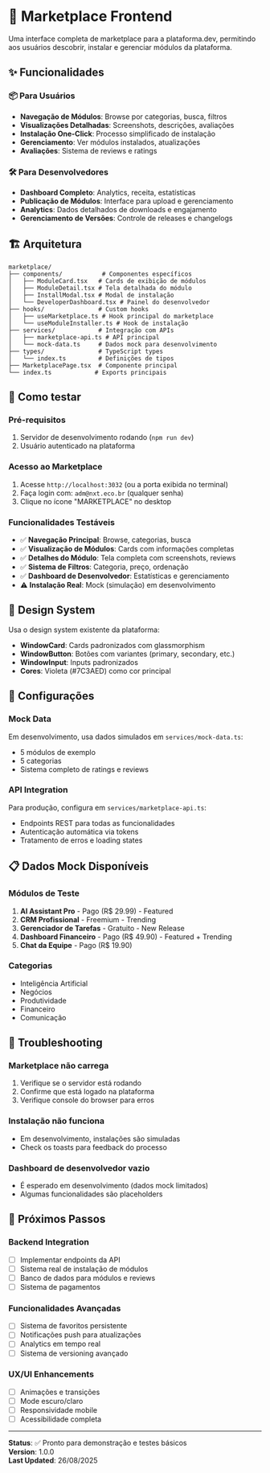 # 🛒 Marketplace Frontend

Uma interface completa de marketplace para a plataforma.dev, permitindo aos usuários descobrir, instalar e gerenciar módulos da plataforma.

## ✨ Funcionalidades

### 📦 Para Usuários
- **Navegação de Módulos**: Browse por categorias, busca, filtros
- **Visualizações Detalhadas**: Screenshots, descrições, avaliações
- **Instalação One-Click**: Processo simplificado de instalação
- **Gerenciamento**: Ver módulos instalados, atualizações
- **Avaliações**: Sistema de reviews e ratings

### 🛠️ Para Desenvolvedores
- **Dashboard Completo**: Analytics, receita, estatísticas
- **Publicação de Módulos**: Interface para upload e gerenciamento
- **Analytics**: Dados detalhados de downloads e engajamento
- **Gerenciamento de Versões**: Controle de releases e changelogs

## 🏗️ Arquitetura

```
marketplace/
├── components/           # Componentes específicos
│   ├── ModuleCard.tsx   # Cards de exibição de módulos
│   ├── ModuleDetail.tsx # Tela detalhada do módulo
│   ├── InstallModal.tsx # Modal de instalação
│   └── DeveloperDashboard.tsx # Painel do desenvolvedor
├── hooks/               # Custom hooks
│   ├── useMarketplace.ts # Hook principal do marketplace
│   └── useModuleInstaller.ts # Hook de instalação
├── services/            # Integração com APIs
│   ├── marketplace-api.ts # API principal
│   └── mock-data.ts     # Dados mock para desenvolvimento
├── types/               # TypeScript types
│   └── index.ts         # Definições de tipos
├── MarketplacePage.tsx  # Componente principal
└── index.ts            # Exports principais
```

## 🚀 Como testar

### Pré-requisitos
1. Servidor de desenvolvimento rodando (`npm run dev`)
2. Usuário autenticado na plataforma

### Acesso ao Marketplace
1. Acesse `http://localhost:3032` (ou a porta exibida no terminal)
2. Faça login com: `adm@nxt.eco.br` (qualquer senha)
3. Clique no ícone "MARKETPLACE" no desktop

### Funcionalidades Testáveis
- ✅ **Navegação Principal**: Browse, categorias, busca
- ✅ **Visualização de Módulos**: Cards com informações completas
- ✅ **Detalhes do Módulo**: Tela completa com screenshots, reviews
- ✅ **Sistema de Filtros**: Categoria, preço, ordenação
- ✅ **Dashboard de Desenvolvedor**: Estatísticas e gerenciamento
- ⚠️ **Instalação Real**: Mock (simulação) em desenvolvimento

## 🎨 Design System

Usa o design system existente da plataforma:
- **WindowCard**: Cards padronizados com glassmorphism
- **WindowButton**: Botões com variantes (primary, secondary, etc.)
- **WindowInput**: Inputs padronizados
- **Cores**: Violeta (#7C3AED) como cor principal

## 🔧 Configurações

### Mock Data
Em desenvolvimento, usa dados simulados em `services/mock-data.ts`:
- 5 módulos de exemplo
- 5 categorias
- Sistema completo de ratings e reviews

### API Integration
Para produção, configura em `services/marketplace-api.ts`:
- Endpoints REST para todas as funcionalidades
- Autenticação automática via tokens
- Tratamento de erros e loading states

## 📋 Dados Mock Disponíveis

### Módulos de Teste
1. **AI Assistant Pro** - Pago (R$ 29.99) - Featured
2. **CRM Profissional** - Freemium - Trending  
3. **Gerenciador de Tarefas** - Gratuito - New Release
4. **Dashboard Financeiro** - Pago (R$ 49.90) - Featured + Trending
5. **Chat da Equipe** - Pago (R$ 19.90)

### Categorias
- Inteligência Artificial
- Negócios  
- Produtividade
- Financeiro
- Comunicação

## 🐛 Troubleshooting

### Marketplace não carrega
1. Verifique se o servidor está rodando
2. Confirme que está logado na plataforma
3. Verifique console do browser para erros

### Instalação não funciona
- Em desenvolvimento, instalações são simuladas
- Check os toasts para feedback do processo

### Dashboard de desenvolvedor vazio
- É esperado em desenvolvimento (dados mock limitados)
- Algumas funcionalidades são placeholders

## 🚀 Próximos Passos

### Backend Integration
- [ ] Implementar endpoints da API
- [ ] Sistema real de instalação de módulos
- [ ] Banco de dados para módulos e reviews
- [ ] Sistema de pagamentos

### Funcionalidades Avançadas
- [ ] Sistema de favoritos persistente
- [ ] Notificações push para atualizações
- [ ] Analytics em tempo real
- [ ] Sistema de versioning avançado

### UX/UI Enhancements
- [ ] Animações e transições
- [ ] Mode escuro/claro
- [ ] Responsividade mobile
- [ ] Acessibilidade completa

---

**Status**: ✅ Pronto para demonstração e testes básicos  
**Version**: 1.0.0  
**Last Updated**: 26/08/2025